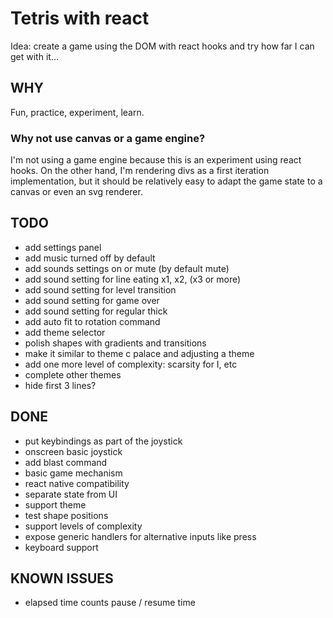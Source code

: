 # Tetris with react

Idea: create a game using the DOM with react hooks and try how far I can get with it...

## WHY

Fun, practice, experiment, learn.

### Why not use canvas or a game engine?

I'm not using a game engine because this is an experiment using react hooks.
On the other hand, I'm rendering divs as a first iteration implementation, but it should be relatively easy to adapt the game state to a canvas or even an svg renderer.

## TODO

- add settings panel
- add music turned off by default
- add sounds settings on or mute (by default mute)
- add sound setting for line eating x1, x2, (x3 or more)
- add sound setting for level transition
- add sound setting for game over
- add sound setting for regular thick
- add auto fit to rotation command
- add theme selector
- polish shapes with gradients and transitions
- make it similar to theme c palace and adjusting a theme
- add one more level of complexity: scarsity for I, etc
- complete other themes
- hide first 3 lines?

## DONE

- put keybindings as part of the joystick
- onscreen basic joystick
- add blast command
- basic game mechanism
- react native compatibility
- separate state from UI
- support theme
- test shape positions
- support levels of complexity
- expose generic handlers for alternative inputs like press
- keyboard support

## KNOWN ISSUES

- elapsed time counts pause / resume time

